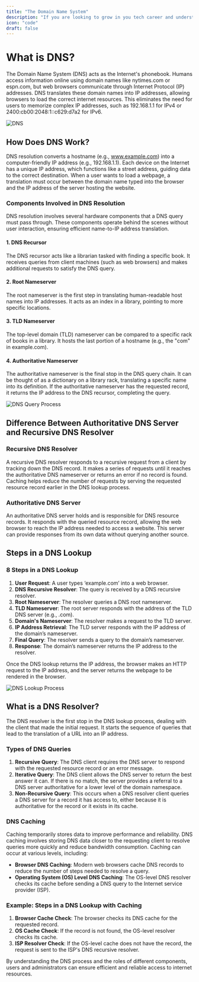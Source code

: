 ```yaml
---
title: "The Domain Name System"
description: "If you are looking to grow in you tech career and understand system design indepth, this guide is for you."
icon: "code"
draft: false
---
```


# What is DNS?

The Domain Name System (DNS) acts as the Internet's phonebook. Humans access information online using domain names like nytimes.com or espn.com, but web browsers communicate through Internet Protocol (IP) addresses. DNS translates these domain names into IP addresses, allowing browsers to load the correct internet resources. This eliminates the need for users to memorize complex IP addresses, such as 192.168.1.1 for IPv4 or 2400:cb00:2048:1::c629:d7a2 for IPv6.

![DNS](https://via.placeholder.com/800x400)

## How Does DNS Work?

DNS resolution converts a hostname (e.g., www.example.com) into a computer-friendly IP address (e.g., 192.168.1.1). Each device on the Internet has a unique IP address, which functions like a street address, guiding data to the correct destination. When a user wants to load a webpage, a translation must occur between the domain name typed into the browser and the IP address of the server hosting the website.

### Components Involved in DNS Resolution

DNS resolution involves several hardware components that a DNS query must pass through. These components operate behind the scenes without user interaction, ensuring efficient name-to-IP address translation.

#### 1. DNS Recursor

The DNS recursor acts like a librarian tasked with finding a specific book. It receives queries from client machines (such as web browsers) and makes additional requests to satisfy the DNS query.

#### 2. Root Nameserver

The root nameserver is the first step in translating human-readable host names into IP addresses. It acts as an index in a library, pointing to more specific locations.

#### 3. TLD Nameserver

The top-level domain (TLD) nameserver can be compared to a specific rack of books in a library. It hosts the last portion of a hostname (e.g., the "com" in example.com).

#### 4. Authoritative Nameserver

The authoritative nameserver is the final stop in the DNS query chain. It can be thought of as a dictionary on a library rack, translating a specific name into its definition. If the authoritative nameserver has the requested record, it returns the IP address to the DNS recursor, completing the query.

![DNS Query Process](https://via.placeholder.com/800x400)

## Difference Between Authoritative DNS Server and Recursive DNS Resolver

### Recursive DNS Resolver

A recursive DNS resolver responds to a recursive request from a client by tracking down the DNS record. It makes a series of requests until it reaches the authoritative DNS nameserver or returns an error if no record is found. Caching helps reduce the number of requests by serving the requested resource record earlier in the DNS lookup process.

### Authoritative DNS Server

An authoritative DNS server holds and is responsible for DNS resource records. It responds with the queried resource record, allowing the web browser to reach the IP address needed to access a website. This server can provide responses from its own data without querying another source.

## Steps in a DNS Lookup

### 8 Steps in a DNS Lookup

1. **User Request**: A user types ‘example.com’ into a web browser.
2. **DNS Recursive Resolver**: The query is received by a DNS recursive resolver.
3. **Root Nameserver**: The resolver queries a DNS root nameserver.
4. **TLD Nameserver**: The root server responds with the address of the TLD DNS server (e.g., .com).
5. **Domain's Nameserver**: The resolver makes a request to the TLD server.
6. **IP Address Retrieval**: The TLD server responds with the IP address of the domain’s nameserver.
7. **Final Query**: The resolver sends a query to the domain’s nameserver.
8. **Response**: The domain’s nameserver returns the IP address to the resolver.

Once the DNS lookup returns the IP address, the browser makes an HTTP request to the IP address, and the server returns the webpage to be rendered in the browser.

![DNS Lookup Process](https://via.placeholder.com/800x400)

## What is a DNS Resolver?

The DNS resolver is the first stop in the DNS lookup process, dealing with the client that made the initial request. It starts the sequence of queries that lead to the translation of a URL into an IP address.

### Types of DNS Queries

1. **Recursive Query**: The DNS client requires the DNS server to respond with the requested resource record or an error message.
2. **Iterative Query**: The DNS client allows the DNS server to return the best answer it can. If there is no match, the server provides a referral to a DNS server authoritative for a lower level of the domain namespace.
3. **Non-Recursive Query**: This occurs when a DNS resolver client queries a DNS server for a record it has access to, either because it is authoritative for the record or it exists in its cache.

### DNS Caching

Caching temporarily stores data to improve performance and reliability. DNS caching involves storing DNS data closer to the requesting client to resolve queries more quickly and reduce bandwidth consumption. Caching can occur at various levels, including:

- **Browser DNS Caching**: Modern web browsers cache DNS records to reduce the number of steps needed to resolve a query.
- **Operating System (OS) Level DNS Caching**: The OS-level DNS resolver checks its cache before sending a DNS query to the Internet service provider (ISP).

### Example: Steps in a DNS Lookup with Caching

1. **Browser Cache Check**: The browser checks its DNS cache for the requested record.
2. **OS Cache Check**: If the record is not found, the OS-level resolver checks its cache.
3. **ISP Resolver Check**: If the OS-level cache does not have the record, the request is sent to the ISP's DNS recursive resolver.


By understanding the DNS process and the roles of different components, users and administrators can ensure efficient and reliable access to internet resources.